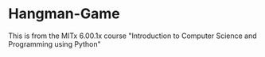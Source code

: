 # Hangman-Game
This is from the MITx 6.00.1x course "Introduction to Computer Science and Programming using Python"
